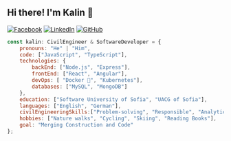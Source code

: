 ## Hi there! I'm Kalin 👋

[![Facebook](https://img.shields.io/badge/-Facebook-00B2FF?style=flat-square&logo=Facebook&logoColor=white)](https://www.facebook.com/kalin.hristov.5)
[![LinkedIn](https://img.shields.io/badge/-LinkedIn-0e76a8?style=flat-square&logo=Linkedin&logoColor=white)](https://www.linkedin.com/in/kalinhristovdeveloper)
[![GitHub](https://img.shields.io/badge/-Github-000000?style=flat-square&logo=Github&logoColor=white)](https://github.com/kalinsky-dev)

```javascript
const kalin: CivilEngineer & SoftwareDeveloper = {
    pronouns: "He" | "Him",
    code: ["JavaScript", "TypeScript"],
    technologies: {
        backEnd: ["Node.js", "Express"],
        frontEnd: ["React", "Angular"],
        devOps: [ "Docker 🐳", "Kubernetes"],
        databases: ["MySQL", "MongoDB"]
    },
    education: ["Software University of Sofia", "UACG of Sofia"],
    languages: ["English", "German"],
    civilEngineeringSkills:["Problem-solving", "Responsible", "Analytical & Crytical thinking","Attention to detail", "Sustainable development", "Adoptability & Flexibility", "Communication & Dyplomatic", "Project management", "Teamwork"]
    hobbies: ["Nature walks", "Cycling", "Skiing", "Reading Books"],
    goal: "Merging Construction and Code"
};
```
